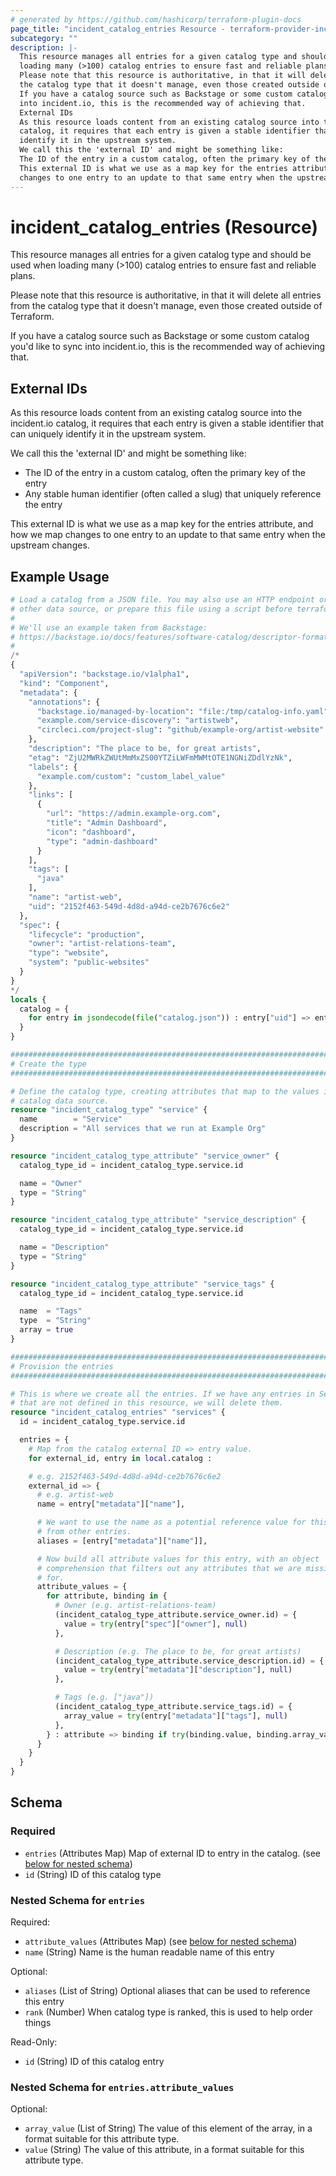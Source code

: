 ```yaml
---
# generated by https://github.com/hashicorp/terraform-plugin-docs
page_title: "incident_catalog_entries Resource - terraform-provider-incident"
subcategory: ""
description: |-
  This resource manages all entries for a given catalog type and should be used when
  loading many (>100) catalog entries to ensure fast and reliable plans.
  Please note that this resource is authoritative, in that it will delete all entries from
  the catalog type that it doesn't manage, even those created outside of Terraform.
  If you have a catalog source such as Backstage or some custom catalog you'd like to sync
  into incident.io, this is the recommended way of achieving that.
  External IDs
  As this resource loads content from an existing catalog source into the incident.io
  catalog, it requires that each entry is given a stable identifier that can uniquely
  identify it in the upstream system.
  We call this the 'external ID' and might be something like:
  The ID of the entry in a custom catalog, often the primary key of the entryAny stable human identifier (often called a slug) that uniquely reference the entry
  This external ID is what we use as a map key for the entries attribute, and how we map
  changes to one entry to an update to that same entry when the upstream changes.
---
```


# incident_catalog_entries (Resource)

This resource manages all entries for a given catalog type and should be used when
loading many (>100) catalog entries to ensure fast and reliable plans.

Please note that this resource is authoritative, in that it will delete all entries from
the catalog type that it doesn't manage, even those created outside of Terraform.

If you have a catalog source such as Backstage or some custom catalog you'd like to sync
into incident.io, this is the recommended way of achieving that.

## External IDs

As this resource loads content from an existing catalog source into the incident.io
catalog, it requires that each entry is given a stable identifier that can uniquely
identify it in the upstream system.

We call this the 'external ID' and might be something like:

- The ID of the entry in a custom catalog, often the primary key of the entry
- Any stable human identifier (often called a slug) that uniquely reference the entry

This external ID is what we use as a map key for the entries attribute, and how we map
changes to one entry to an update to that same entry when the upstream changes.

## Example Usage

```terraform
# Load a catalog from a JSON file. You may also use an HTTP endpoint or some
# other data source, or prepare this file using a script before terraform runs.
#
# We'll use an example taken from Backstage:
# https://backstage.io/docs/features/software-catalog/descriptor-format
#
/*
{
  "apiVersion": "backstage.io/v1alpha1",
  "kind": "Component",
  "metadata": {
    "annotations": {
      "backstage.io/managed-by-location": "file:/tmp/catalog-info.yaml",
      "example.com/service-discovery": "artistweb",
      "circleci.com/project-slug": "github/example-org/artist-website"
    },
    "description": "The place to be, for great artists",
    "etag": "ZjU2MWRkZWUtMmMxZS00YTZiLWFmMWMtOTE1NGNiZDdlYzNk",
    "labels": {
      "example.com/custom": "custom_label_value"
    },
    "links": [
      {
        "url": "https://admin.example-org.com",
        "title": "Admin Dashboard",
        "icon": "dashboard",
        "type": "admin-dashboard"
      }
    ],
    "tags": [
      "java"
    ],
    "name": "artist-web",
    "uid": "2152f463-549d-4d8d-a94d-ce2b7676c6e2"
  },
  "spec": {
    "lifecycle": "production",
    "owner": "artist-relations-team",
    "type": "website",
    "system": "public-websites"
  }
}
*/
locals {
  catalog = {
    for entry in jsondecode(file("catalog.json")) : entry["uid"] => entry
  }
}

################################################################################
# Create the type
################################################################################

# Define the catalog type, creating attributes that map to the values in the
# catalog data source.
resource "incident_catalog_type" "service" {
  name        = "Service"
  description = "All services that we run at Example Org"
}

resource "incident_catalog_type_attribute" "service_owner" {
  catalog_type_id = incident_catalog_type.service.id

  name = "Owner"
  type = "String"
}

resource "incident_catalog_type_attribute" "service_description" {
  catalog_type_id = incident_catalog_type.service.id

  name = "Description"
  type = "String"
}

resource "incident_catalog_type_attribute" "service_tags" {
  catalog_type_id = incident_catalog_type.service.id

  name  = "Tags"
  type  = "String"
  array = true
}

################################################################################
# Provision the entries
################################################################################

# This is where we create all the entries. If we have any entries in Service
# that are not defined in this resource, we will delete them.
resource "incident_catalog_entries" "services" {
  id = incident_catalog_type.service.id

  entries = {
    # Map from the catalog external ID => entry value.
    for external_id, entry in local.catalog :

    # e.g. 2152f463-549d-4d8d-a94d-ce2b7676c6e2
    external_id => {
      # e.g. artist-web
      name = entry["metadata"]["name"],

      # We want to use the name as a potential reference value for this entry
      # from other entries.
      aliases = [entry["metadata"]["name"]],

      # Now build all attribute values for this entry, with an object
      # comprehension that filters out any attributes that we are missing values
      # for.
      attribute_values = {
        for attribute, binding in {
          # Owner (e.g. artist-relations-team)
          (incident_catalog_type_attribute.service_owner.id) = {
            value = try(entry["spec"]["owner"], null)
          },

          # Description (e.g. The place to be, for great artists)
          (incident_catalog_type_attribute.service_description.id) = {
            value = try(entry["metadata"]["description"], null)
          },

          # Tags (e.g. ["java"])
          (incident_catalog_type_attribute.service_tags.id) = {
            array_value = try(entry["metadata"]["tags"], null)
          },
        } : attribute => binding if try(binding.value, binding.array_value) != null
      }
    }
  }
}
```

<!-- schema generated by tfplugindocs -->
## Schema

### Required

- `entries` (Attributes Map) Map of external ID to entry in the catalog. (see [below for nested schema](#nestedatt--entries))
- `id` (String) ID of this catalog type

<a id="nestedatt--entries"></a>
### Nested Schema for `entries`

Required:

- `attribute_values` (Attributes Map) (see [below for nested schema](#nestedatt--entries--attribute_values))
- `name` (String) Name is the human readable name of this entry

Optional:

- `aliases` (List of String) Optional aliases that can be used to reference this entry
- `rank` (Number) When catalog type is ranked, this is used to help order things

Read-Only:

- `id` (String) ID of this catalog entry

<a id="nestedatt--entries--attribute_values"></a>
### Nested Schema for `entries.attribute_values`

Optional:

- `array_value` (List of String) The value of this element of the array, in a format suitable for this attribute type.
- `value` (String) The value of this attribute, in a format suitable for this attribute type.


